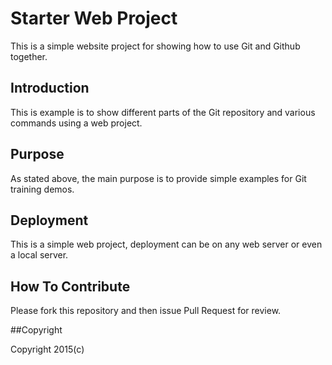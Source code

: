 # Starter Web Project

This is a simple website project for showing how to use
Git and Github together.

## Introduction

This is example is to show different parts of the Git 
repository and various commands using a web project.

## Purpose

As stated above, the main purpose is to provide
simple examples for Git training demos.

## Deployment

This is a simple web project, deployment can be on any web 
server or even a local server.

## How To Contribute

Please fork this repository and then issue
Pull Request for review.

##Copyright 

Copyright 2015(c)